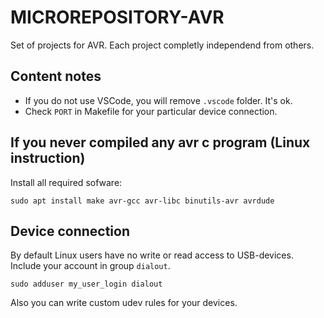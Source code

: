 # MICROREPOSITORY-AVR
Set of projects for AVR. Each project completly independend from others.

Content notes
------------
* If you do not use VSCode, you will remove `.vscode` folder. It's ok.
* Check `PORT` in Makefile for your particular device connection.

If you never compiled any avr c program (Linux instruction)
------------
Install all required sofware:

	sudo apt install make avr-gcc avr-libc binutils-avr avrdude

Device connection
------------
By default Linux users have no write or read access to USB-devices. Include your account in group `dialout`.

	sudo adduser my_user_login dialout

Also you can write custom udev rules for your devices.
